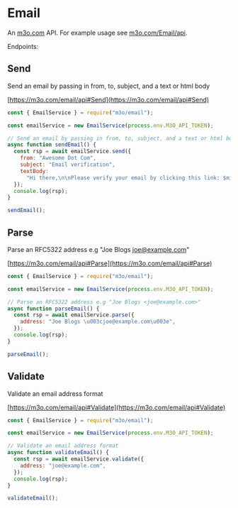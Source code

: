 # Email

An [m3o.com](https://m3o.com) API. For example usage see [m3o.com/Email/api](https://m3o.com/Email/api).

Endpoints:

## Send

Send an email by passing in from, to, subject, and a text or html body

[https://m3o.com/email/api#Send](https://m3o.com/email/api#Send)

```js
const { EmailService } = require("m3o/email");

const emailService = new EmailService(process.env.M3O_API_TOKEN);

// Send an email by passing in from, to, subject, and a text or html body
async function sendEmail() {
  const rsp = await emailService.send({
    from: "Awesome Dot Com",
    subject: "Email verification",
    textBody:
      "Hi there,\n\nPlease verify your email by clicking this link: $micro_verification_link",
  });
  console.log(rsp);
}

sendEmail();
```

## Parse

Parse an RFC5322 address e.g "Joe Blogs <joe@example.com>"

[https://m3o.com/email/api#Parse](https://m3o.com/email/api#Parse)

```js
const { EmailService } = require("m3o/email");

const emailService = new EmailService(process.env.M3O_API_TOKEN);

// Parse an RFC5322 address e.g "Joe Blogs <joe@example.com>"
async function parseEmail() {
  const rsp = await emailService.parse({
    address: "Joe Blogs \u003cjoe@example.com\u003e",
  });
  console.log(rsp);
}

parseEmail();
```

## Validate

Validate an email address format

[https://m3o.com/email/api#Validate](https://m3o.com/email/api#Validate)

```js
const { EmailService } = require("m3o/email");

const emailService = new EmailService(process.env.M3O_API_TOKEN);

// Validate an email address format
async function validateEmail() {
  const rsp = await emailService.validate({
    address: "joe@example.com",
  });
  console.log(rsp);
}

validateEmail();
```

